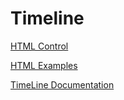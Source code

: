 # Timeline

[HTML Control](https://github.com/visjs/vis-timeline)


[HTML Examples](https://visjs.github.io/vis-timeline/examples/timeline/)


[TimeLine Documentation](https://visjs.github.io/vis-timeline/docs/timeline/)